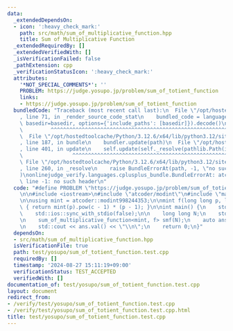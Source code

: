 ```yaml
---
data:
  _extendedDependsOn:
  - icon: ':heavy_check_mark:'
    path: src/math/sum_of_multiplicative_function.hpp
    title: Sum of Multiplicative Function
  _extendedRequiredBy: []
  _extendedVerifiedWith: []
  _isVerificationFailed: false
  _pathExtension: cpp
  _verificationStatusIcon: ':heavy_check_mark:'
  attributes:
    '*NOT_SPECIAL_COMMENTS*': ''
    PROBLEM: https://judge.yosupo.jp/problem/sum_of_totient_function
    links:
    - https://judge.yosupo.jp/problem/sum_of_totient_function
  bundledCode: "Traceback (most recent call last):\n  File \"/opt/hostedtoolcache/Python/3.12.6/x64/lib/python3.12/site-packages/onlinejudge_verify/documentation/build.py\"\
    , line 71, in _render_source_code_stat\n    bundled_code = language.bundle(stat.path,\
    \ basedir=basedir, options={'include_paths': [basedir]}).decode()\n          \
    \         ^^^^^^^^^^^^^^^^^^^^^^^^^^^^^^^^^^^^^^^^^^^^^^^^^^^^^^^^^^^^^^^^^^^^^^^^^^^^^^^^^\n\
    \  File \"/opt/hostedtoolcache/Python/3.12.6/x64/lib/python3.12/site-packages/onlinejudge_verify/languages/cplusplus.py\"\
    , line 187, in bundle\n    bundler.update(path)\n  File \"/opt/hostedtoolcache/Python/3.12.6/x64/lib/python3.12/site-packages/onlinejudge_verify/languages/cplusplus_bundle.py\"\
    , line 401, in update\n    self.update(self._resolve(pathlib.Path(included), included_from=path))\n\
    \                ^^^^^^^^^^^^^^^^^^^^^^^^^^^^^^^^^^^^^^^^^^^^^^^^^^^^^^^^^\n \
    \ File \"/opt/hostedtoolcache/Python/3.12.6/x64/lib/python3.12/site-packages/onlinejudge_verify/languages/cplusplus_bundle.py\"\
    , line 260, in _resolve\n    raise BundleErrorAt(path, -1, \"no such header\"\
    )\nonlinejudge_verify.languages.cplusplus_bundle.BundleErrorAt: atcoder/modint:\
    \ line -1: no such header\n"
  code: "#define PROBLEM \"https://judge.yosupo.jp/problem/sum_of_totient_function\"\
    \n\n#include <iostream>\n#include \"atcoder/modint\"\n#include \"math/sum_of_multiplicative_function.hpp\"\
    \n\nusing mint = atcoder::modint998244353;\n\nmint f(long long p, long long c)\
    \ { return mint(p).pow(c - 1) * (p - 1); }\n\nint main() {\n    std::cin.tie(0);\n\
    \    std::ios::sync_with_stdio(false);\n\n    long long N;\n    std::cin >> N;\n\
    \n    sum_of_multiplicative_function<mint, f> smf(N);\n    auto ans = smf.sum_of_totient_function();\n\
    \n    std::cout << ans.val() << \"\\n\";\n    return 0;\n}"
  dependsOn:
  - src/math/sum_of_multiplicative_function.hpp
  isVerificationFile: true
  path: test/yosupo/sum_of_totient_function.test.cpp
  requiredBy: []
  timestamp: '2024-08-27 15:11:19+09:00'
  verificationStatus: TEST_ACCEPTED
  verifiedWith: []
documentation_of: test/yosupo/sum_of_totient_function.test.cpp
layout: document
redirect_from:
- /verify/test/yosupo/sum_of_totient_function.test.cpp
- /verify/test/yosupo/sum_of_totient_function.test.cpp.html
title: test/yosupo/sum_of_totient_function.test.cpp
---
```

